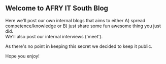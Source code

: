 ## Welcome to AFRY IT South Blog

Here we'll post our own internal blogs that aims to either A) spread competence/knowledge or B) just share some fun awesome thing you just did.  
We'll also post our internal interviews ('meet').  

As there's no point in keeping this secret we decided to keep it public.

Hope you enjoy!
